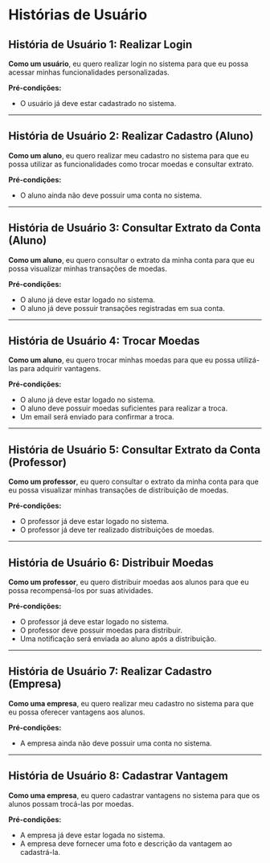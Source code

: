 # Histórias de Usuário

## História de Usuário 1: Realizar Login
**Como um usuário**, eu quero realizar login no sistema para que eu possa acessar minhas funcionalidades personalizadas.

**Pré-condições:**
- O usuário já deve estar cadastrado no sistema.

---

## História de Usuário 2: Realizar Cadastro (Aluno)
**Como um aluno**, eu quero realizar meu cadastro no sistema para que eu possa utilizar as funcionalidades como trocar moedas e consultar extrato.

**Pré-condições:**
- O aluno ainda não deve possuir uma conta no sistema.

---

## História de Usuário 3: Consultar Extrato da Conta (Aluno)
**Como um aluno**, eu quero consultar o extrato da minha conta para que eu possa visualizar minhas transações de moedas.

**Pré-condições:**
- O aluno já deve estar logado no sistema.
- O aluno já deve possuir transações registradas em sua conta.

---

## História de Usuário 4: Trocar Moedas
**Como um aluno**, eu quero trocar minhas moedas para que eu possa utilizá-las para adquirir vantagens.

**Pré-condições:**
- O aluno já deve estar logado no sistema.
- O aluno deve possuir moedas suficientes para realizar a troca.
- Um email será enviado para confirmar a troca.

---

## História de Usuário 5: Consultar Extrato da Conta (Professor)
**Como um professor**, eu quero consultar o extrato da minha conta para que eu possa visualizar minhas transações de distribuição de moedas.

**Pré-condições:**
- O professor já deve estar logado no sistema.
- O professor já deve ter realizado distribuições de moedas.

---

## História de Usuário 6: Distribuir Moedas
**Como um professor**, eu quero distribuir moedas aos alunos para que eu possa recompensá-los por suas atividades.

**Pré-condições:**
- O professor já deve estar logado no sistema.
- O professor deve possuir moedas para distribuir.
- Uma notificação será enviada ao aluno após a distribuição.

---

## História de Usuário 7: Realizar Cadastro (Empresa)
**Como uma empresa**, eu quero realizar meu cadastro no sistema para que eu possa oferecer vantagens aos alunos.

**Pré-condições:**
- A empresa ainda não deve possuir uma conta no sistema.

---

## História de Usuário 8: Cadastrar Vantagem
**Como uma empresa**, eu quero cadastrar vantagens no sistema para que os alunos possam trocá-las por moedas.

**Pré-condições:**
- A empresa já deve estar logada no sistema.
- A empresa deve fornecer uma foto e descrição da vantagem ao cadastrá-la.
